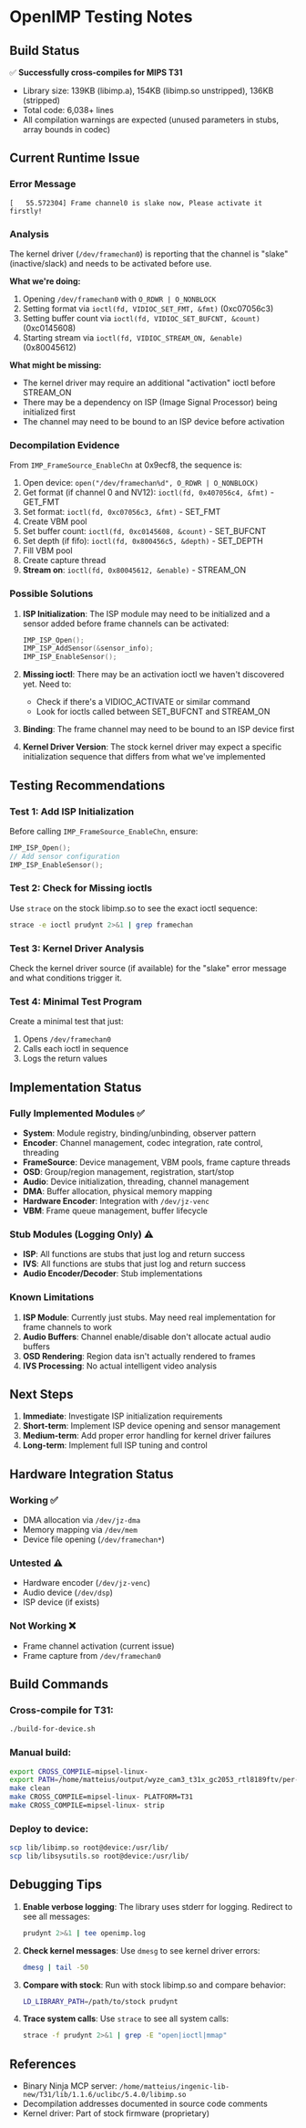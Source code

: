 # OpenIMP Testing Notes

## Build Status

✅ **Successfully cross-compiles for MIPS T31**
- Library size: 139KB (libimp.a), 154KB (libimp.so unstripped), 136KB (stripped)
- Total code: 6,038+ lines
- All compilation warnings are expected (unused parameters in stubs, array bounds in codec)

## Current Runtime Issue

### Error Message
```
[   55.572304] Frame channel0 is slake now, Please activate it firstly!
```

### Analysis

The kernel driver (`/dev/framechan0`) is reporting that the channel is "slake" (inactive/slack) and needs to be activated before use.

**What we're doing:**
1. Opening `/dev/framechan0` with `O_RDWR | O_NONBLOCK`
2. Setting format via `ioctl(fd, VIDIOC_SET_FMT, &fmt)` (0xc07056c3)
3. Setting buffer count via `ioctl(fd, VIDIOC_SET_BUFCNT, &count)` (0xc0145608)
4. Starting stream via `ioctl(fd, VIDIOC_STREAM_ON, &enable)` (0x80045612)

**What might be missing:**
- The kernel driver may require an additional "activation" ioctl before STREAM_ON
- There may be a dependency on ISP (Image Signal Processor) being initialized first
- The channel may need to be bound to an ISP device before activation

### Decompilation Evidence

From `IMP_FrameSource_EnableChn` at 0x9ecf8, the sequence is:
1. Open device: `open("/dev/framechan%d", O_RDWR | O_NONBLOCK)`
2. Get format (if channel 0 and NV12): `ioctl(fd, 0x407056c4, &fmt)` - GET_FMT
3. Set format: `ioctl(fd, 0xc07056c3, &fmt)` - SET_FMT
4. Create VBM pool
5. Set buffer count: `ioctl(fd, 0xc0145608, &count)` - SET_BUFCNT
6. Set depth (if fifo): `ioctl(fd, 0x800456c5, &depth)` - SET_DEPTH
7. Fill VBM pool
8. Create capture thread
9. **Stream on**: `ioctl(fd, 0x80045612, &enable)` - STREAM_ON

### Possible Solutions

1. **ISP Initialization**: The ISP module may need to be initialized and a sensor added before frame channels can be activated:
   ```c
   IMP_ISP_Open();
   IMP_ISP_AddSensor(&sensor_info);
   IMP_ISP_EnableSensor();
   ```

2. **Missing ioctl**: There may be an activation ioctl we haven't discovered yet. Need to:
   - Check if there's a VIDIOC_ACTIVATE or similar command
   - Look for ioctls called between SET_BUFCNT and STREAM_ON

3. **Binding**: The frame channel may need to be bound to an ISP device first

4. **Kernel Driver Version**: The stock kernel driver may expect a specific initialization sequence that differs from what we've implemented

## Testing Recommendations

### Test 1: Add ISP Initialization
Before calling `IMP_FrameSource_EnableChn`, ensure:
```c
IMP_ISP_Open();
// Add sensor configuration
IMP_ISP_EnableSensor();
```

### Test 2: Check for Missing ioctls
Use `strace` on the stock libimp.so to see the exact ioctl sequence:
```bash
strace -e ioctl prudynt 2>&1 | grep framechan
```

### Test 3: Kernel Driver Analysis
Check the kernel driver source (if available) for the "slake" error message and what conditions trigger it.

### Test 4: Minimal Test Program
Create a minimal test that just:
1. Opens `/dev/framechan0`
2. Calls each ioctl in sequence
3. Logs the return values

## Implementation Status

### Fully Implemented Modules ✅
- **System**: Module registry, binding/unbinding, observer pattern
- **Encoder**: Channel management, codec integration, rate control, threading
- **FrameSource**: Device management, VBM pools, frame capture threads
- **OSD**: Group/region management, registration, start/stop
- **Audio**: Device initialization, threading, channel management
- **DMA**: Buffer allocation, physical memory mapping
- **Hardware Encoder**: Integration with `/dev/jz-venc`
- **VBM**: Frame queue management, buffer lifecycle

### Stub Modules (Logging Only) ⚠️
- **ISP**: All functions are stubs that just log and return success
- **IVS**: All functions are stubs that just log and return success
- **Audio Encoder/Decoder**: Stub implementations

### Known Limitations

1. **ISP Module**: Currently just stubs. May need real implementation for frame channels to work
2. **Audio Buffers**: Channel enable/disable don't allocate actual audio buffers
3. **OSD Rendering**: Region data isn't actually rendered to frames
4. **IVS Processing**: No actual intelligent video analysis

## Next Steps

1. **Immediate**: Investigate ISP initialization requirements
2. **Short-term**: Implement ISP device opening and sensor management
3. **Medium-term**: Add proper error handling for kernel driver failures
4. **Long-term**: Implement full ISP tuning and control

## Hardware Integration Status

### Working ✅
- DMA allocation via `/dev/jz-dma`
- Memory mapping via `/dev/mem`
- Device file opening (`/dev/framechan*`)

### Untested ⚠️
- Hardware encoder (`/dev/jz-venc`)
- Audio device (`/dev/dsp`)
- ISP device (if exists)

### Not Working ❌
- Frame channel activation (current issue)
- Frame capture from `/dev/framechan0`

## Build Commands

### Cross-compile for T31:
```bash
./build-for-device.sh
```

### Manual build:
```bash
export CROSS_COMPILE=mipsel-linux-
export PATH=/home/matteius/output/wyze_cam3_t31x_gc2053_rtl8189ftv/per-package/toolchain-external-custom/host/bin/:$PATH
make clean
make CROSS_COMPILE=mipsel-linux- PLATFORM=T31
make CROSS_COMPILE=mipsel-linux- strip
```

### Deploy to device:
```bash
scp lib/libimp.so root@device:/usr/lib/
scp lib/libsysutils.so root@device:/usr/lib/
```

## Debugging Tips

1. **Enable verbose logging**: The library uses stderr for logging. Redirect to see all messages:
   ```bash
   prudynt 2>&1 | tee openimp.log
   ```

2. **Check kernel messages**: Use `dmesg` to see kernel driver errors:
   ```bash
   dmesg | tail -50
   ```

3. **Compare with stock**: Run with stock libimp.so and compare behavior:
   ```bash
   LD_LIBRARY_PATH=/path/to/stock prudynt
   ```

4. **Trace system calls**: Use `strace` to see all system calls:
   ```bash
   strace -f prudynt 2>&1 | grep -E "open|ioctl|mmap"
   ```

## References

- Binary Ninja MCP server: `/home/matteius/ingenic-lib-new/T31/lib/1.1.6/uclibc/5.4.0/libimp.so`
- Decompilation addresses documented in source code comments
- Kernel driver: Part of stock firmware (proprietary)

